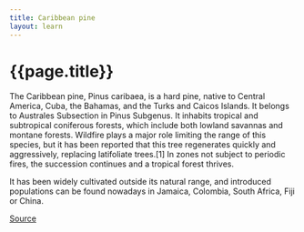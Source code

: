 ```yaml
---
title: Caribbean pine
layout: learn
---
```

# {{page.title}}

The Caribbean pine, Pinus caribaea, is a hard pine, native to Central America, Cuba, the Bahamas, and the Turks and Caicos Islands. It belongs to Australes Subsection in Pinus Subgenus. It inhabits tropical and subtropical coniferous forests, which include both lowland savannas and montane forests. Wildfire plays a major role limiting the range of this species, but it has been reported that this tree regenerates quickly and aggressively, replacing latifoliate trees.[1] In zones not subject to periodic fires, the succession continues and a tropical forest thrives.

It has been widely cultivated outside its natural range, and introduced populations can be found nowadays in Jamaica, Colombia, South Africa, Fiji or China.

[Source](https://en.wikipedia.org/wiki/Caribbean_pine)
